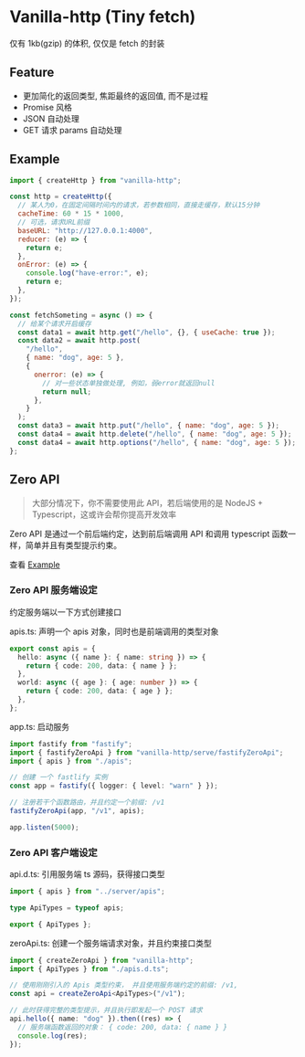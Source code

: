# Vanilla-http (Tiny fetch)

仅有 1kb(gzip) 的体积, 仅仅是 fetch 的封装

## Feature

- 更加简化的返回类型, 焦距最终的返回值, 而不是过程
- Promise 风格
- JSON 自动处理
- GET 请求 params 自动处理

## Example

```js
import { createHttp } from "vanilla-http";

const http = createHttp({
  // 某人为0，在固定间隔时间内的请求，若参数相同，直接走缓存，默认15分钟
  cacheTime: 60 * 15 * 1000,
  // 可选，请求URL前缀
  baseURL: "http://127.0.0.1:4000",
  reducer: (e) => {
    return e;
  },
  onError: (e) => {
    console.log("have-error:", e);
    return e;
  },
});

const fetchSometing = async () => {
  // 给某个请求开启缓存
  const data1 = await http.get("/hello", {}, { useCache: true });
  const data2 = await http.post(
    "/hello",
    { name: "dog", age: 5 },
    {
      onerror: (e) => {
        // 对一些状态单独做处理, 例如，弱error就返回null
        return null;
      },
    }
  );
  const data3 = await http.put("/hello", { name: "dog", age: 5 });
  const data4 = await http.delete("/hello", { name: "dog", age: 5 });
  const data4 = await http.options("/hello", { name: "dog", age: 5 });
};
```

## Zero API

> 大部分情况下，你不需要使用此 API，若后端使用的是 NodeJS + Typescript，这或许会帮你提高开发效率

Zero API 是通过一个前后端约定，达到前后端调用 API 和调用 typescript 函数一样，简单并且有类型提示约束。

查看 [Example](https://github.com/ymzuiku/vanilla-http/tree/master/example)

### Zero API 服务端设定

约定服务端以一下方式创建接口

apis.ts: 声明一个 apis 对象，同时也是前端调用的类型对象

```ts
export const apis = {
  hello: async ({ name }: { name: string }) => {
    return { code: 200, data: { name } };
  },
  world: async ({ age }: { age: number }) => {
    return { code: 200, data: { age } };
  },
};
```

app.ts: 启动服务

```ts
import fastify from "fastify";
import { fastifyZeroApi } from "vanilla-http/serve/fastifyZeroApi";
import { apis } from "./apis";

// 创建 一个 fastlify 实例
const app = fastify({ logger: { level: "warn" } });

// 注册若干个函数路由，并且约定一个前缀: /v1
fastifyZeroApi(app, "/v1", apis);

app.listen(5000);
```

### Zero API 客户端设定

api.d.ts: 引用服务端 ts 源码，获得接口类型

```ts
import { apis } from "../server/apis";

type ApiTypes = typeof apis;

export { ApiTypes };
```

zeroApi.ts: 创建一个服务端请求对象，并且约束接口类型

```ts
import { createZeroApi } from "vanilla-http";
import { ApiTypes } from "./apis.d.ts";

// 使用刚刚引入的 Apis 类型约束， 并且使用服务端约定的前缀: /v1,
const api = createZeroApi<ApiTypes>("/v1");

// 此时获得完整的类型提示，并且执行即发起一个 POST 请求
api.hello({ name: "dog" }).then((res) => {
  // 服务端函数返回的对象： { code: 200, data: { name } }
  console.log(res);
});
```
